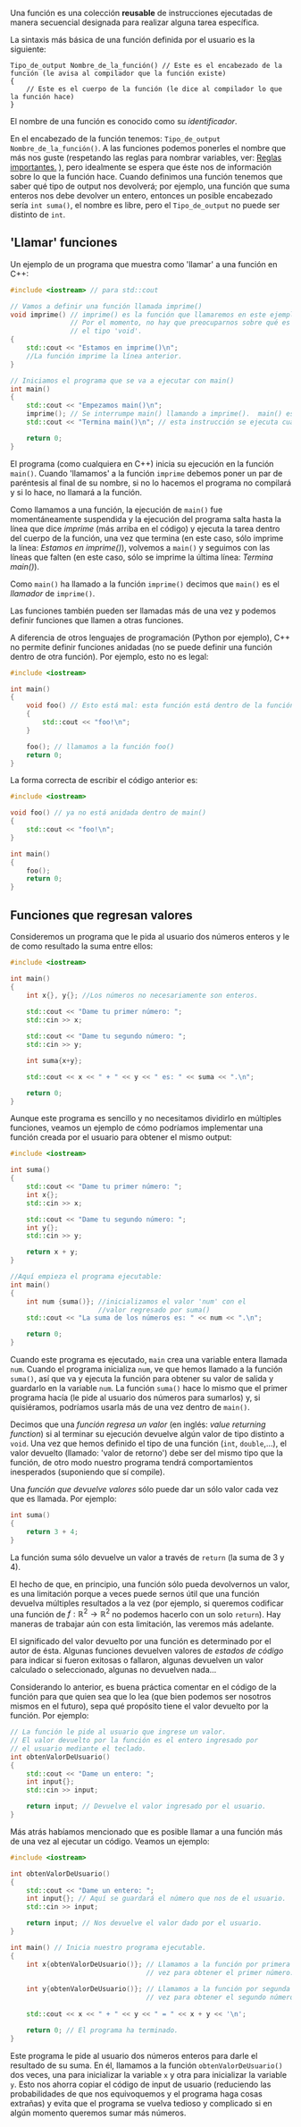 Una función es una colección **reusable** de instrucciones ejecutadas de manera secuencial designada para realizar alguna tarea específica.

La sintaxis más básica de una función definida por el usuario es la siguiente:
```
Tipo_de_output Nombre_de_la_función() // Este es el encabezado de la función (le avisa al compilador que la función existe)
{
    // Este es el cuerpo de la función (le dice al compilador lo que la función hace)
}
```
El nombre de una función es conocido como su _identificador_.

En el encabezado de la función tenemos: `Tipo_de_output Nombre_de_la_función()`. A las funciones podemos ponerles el nombre que más nos guste (respetando las reglas para nombrar variables, ver: [Reglas importantes.](../1.1_Variables_y_tipos_de_datos/0_Introducción.md)
), pero idealmente se espera que éste nos de información sobre lo que la función hace. Cuando definimos una función tenemos que saber qué tipo de output nos devolverá; por ejemplo, una función que suma enteros nos debe devolver un entero, entonces un posible encabezado sería `int suma()`, el nombre es libre, pero el `Tipo_de_output` no puede ser distinto de `int`. 



## 'Llamar' funciones
Un ejemplo de un programa que muestra como 'llamar' a una función en C++:
```c++
#include <iostream> // para std::cout

// Vamos a definir una función llamada imprime()
void imprime() // imprime() es la función que llamaremos en este ejemplo.
               // Por el momento, no hay que preocuparnos sobre qué es 
               // el tipo 'void'.
{
    std::cout << "Estamos en imprime()\n";
    //La función imprime la línea anterior.
}

// Iniciamos el programa que se va a ejecutar con main()
int main()
{
    std::cout << "Empezamos main()\n";
    imprime(); // Se interrumpe main() llamando a imprime().  main() es la función que la llama.
    std::cout << "Termina main()\n"; // esta instrucción se ejecuta cuando imprime() termina.

    return 0;
}
```
El programa (como cualquiera en C++) inicia su ejecución en la función `main()`.
Cuando 'llamamos' a la función `imprime` debemos poner un par de paréntesis al final de su nombre, si no lo hacemos el programa no compilará y si lo hace, no llamará a la función.

Como llamamos a una función, la ejecución de `main()` fue momentáneamente suspendida y la ejecución del programa salta hasta la línea que dice _imprime_ (más arriba en el código) y ejecuta la tarea dentro del cuerpo de la función, una vez que termina (en este caso, sólo imprime la línea: _Estamos en imprime()_), volvemos a `main()` y seguimos con las líneas que falten (en este caso, sólo se imprime la última línea: _Termina main()_).

Como `main()` ha llamado a la función `imprime()` decimos que `main()` es el _llamador_ de `imprime()`.

Las funciones también pueden ser llamadas más de una vez y podemos definir funciones que llamen a otras funciones. 

A diferencia de otros lenguajes de programación (Python por ejemplo), C++ no permite definir funciones anidadas (no se puede definir una función dentro de otra función).
Por ejemplo, esto no es legal:
```c++
#include <iostream>

int main()
{
    void foo() // Esto está mal: esta función está dentro de la función main()
    {
        std::cout << "foo!\n";
    }

    foo(); // llamamos a la función foo()
    return 0;
}
```
La forma correcta de escribir el código anterior es:
```c++
#include <iostream>

void foo() // ya no está anidada dentro de main()
{
    std::cout << "foo!\n";
}

int main()
{
    foo();
    return 0;
}
```

## Funciones que regresan valores
Consideremos un programa que le pida al usuario dos números enteros y le de como resultado la suma entre ellos:
```c++
#include <iostream>

int main()
{
    int x{}, y{}; //Los números no necesariamente son enteros.
   
    std::cout << "Dame tu primer número: ";
    std::cin >> x;

    std::cout << "Dame tu segundo número: ";
    std::cin >> y;

    int suma{x+y}; 

    std::cout << x << " + " << y << " es: " << suma << ".\n";

    return 0;
}
```
Aunque este programa es sencillo y no necesitamos dividirlo en múltiples funciones, veamos un ejemplo de cómo podríamos implementar una función creada por el usuario para obtener el mismo output:
```c++
#include <iostream> 

int suma()
{
    std::cout << "Dame tu primer número: ";
    int x{};
    std::cin >> x;

    std::cout << "Dame tu segundo número: ";
    int y{};
    std::cin >> y;

    return x + y;
}

//Aquí empieza el programa ejecutable:
int main()
{
    int num {suma()}; //inicializamos el valor 'num' con el 
                      //valor regresado por suma()
    std::cout << "La suma de los números es: " << num << ".\n";

    return 0;
}
```
Cuando este programa es ejecutado, `main` crea una variable entera llamada `num`. Cuando el programa inicializa `num`, ve que hemos llamado a la función `suma()`, así que va y ejecuta la función para obtener su valor de salida y guardarlo en la variable `num`. La función `suma()` hace lo mismo que el primer programa hacía (le pide al usuario dos números para sumarlos) y, si quisiéramos, podríamos usarla más de una vez dentro de `main()`.

Decimos que una _función regresa un valor_ (en inglés: _value returning function_) si al terminar su ejecución devuelve algún valor de tipo distinto a `void`. Una vez que hemos definido el tipo de una función (`int`, `double`,...), el valor devuelto (llamado: 'valor de retorno') debe ser del mismo tipo que la función, de otro modo nuestro programa tendrá comportamientos inesperados (suponiendo que sí compile). 

Una _función que devuelve valores_ sólo puede dar un sólo valor cada vez que es llamada. Por ejemplo:
```c++
int suma()
{
    return 3 + 4;
}
```
La función suma sólo devuelve un valor a través de `return` (la suma de 3 y 4). 

El hecho de que, en principio, una función sólo pueda devolvernos un valor, es una limitación porque a veces puede sernos útil que una función devuelva múltiples resultados a la vez (por ejemplo, si queremos codificar una función de $f:\mathbb{R}^2 \to \mathbb{R}^2$ no podemos hacerlo con un solo `return`). Hay maneras de trabajar aún con esta limitación, las veremos más adelante.

El significado del valor devuelto por una función es determinado por el autor de ésta. Algunas funciones devuelven valores de _estados de código_ para indicar si fueron exitosas o fallaron, algunas devuelven un valor calculado o seleccionado, algunas no devuelven nada...

Considerando lo anterior, es buena práctica comentar en el código de la función para que quien sea que lo lea (que bien podemos ser nosotros mismos en el futuro), sepa qué propósito tiene el valor devuelto por la función. Por ejemplo:
```c++
// La función le pide al usuario que ingrese un valor.
// El valor devuelto por la función es el entero ingresado por
// el usuario mediante el teclado. 
int obtenValorDeUsuario()
{
 	std::cout << "Dame un entero: ";
	int input{};
	std::cin >> input;

	return input; // Devuelve el valor ingresado por el usuario.
}
```

Más atrás habíamos mencionado que es posible llamar a una función más de una vez al ejecutar un código. Veamos un ejemplo:
```c++
#include <iostream>

int obtenValorDeUsuario()
{
    std::cout << "Dame un entero: ";
    int input{}; // Aquí se guardará el número que nos de el usuario.
    std::cin >> input;

    return input; // Nos devuelve el valor dado por el usuario.
}

int main() // Inicia nuestro programa ejecutable.
{
    int x{obtenValorDeUsuario()}; // Llamamos a la función por primera
                                  // vez para obtener el primer número.
   
    int y{obtenValorDeUsuario()}; // Llamamos a la función por segunda 
                                  // vez para obtener el segundo número.
    
    std::cout << x << " + " << y << " = " << x + y << '\n';

    return 0; // El programa ha terminado.
}
```
Este programa le pide al usuario dos números enteros para darle el resultado de su suma. En él, llamamos a la función `obtenValorDeUsuario()` dos veces, una para inicializar la variable `x` y otra para inicializar la variable `y`. Esto nos ahorra copiar el código de input de usuario (reduciendo las probabilidades de que nos equivoquemos y el programa haga cosas extrañas) y evita que el programa se vuelva tedioso y complicado si en algún momento queremos sumar más números. 
